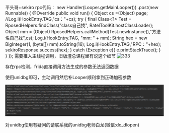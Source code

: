 平头哥+sekiro rpc代码：
        new Handler(Looper.getMainLooper())
        .post(new Runnable() {
@Override
public void run() {
        Object cs =(Object) page;
        //Log.i(HookEntry.TAG,"cs："+cs);
        try {
final Class<?> Test = RposedHelpers.findClass("class自己找", RatelToolKit.hostClassLoader);
        Object mm = (Object)  RposedHelpers.callMethod(Test.newInstance(),"方法名自己找",cs);
        Log.i(HookEntry.TAG, "mm: " + mm);
        String hex = new BigInteger(1, (byte[]) mm).toString(16);
        Log.i(HookEntry.TAG,"RPC："+hex);
        sekiroResponse.success(hex);
        }
        catch (Exception e){
        e.printStackTrace();
        }
        }
        });
需要推入主线程调用，旧版渣总课程里有说这个细节
![333](https://user-images.githubusercontent.com/73776248/151293902-af5e2bc9-a119-4685-963f-c555f2b015ca.jpg)


存在rpc检测，frida直接调用方法生成的参数无法返回数据

使用unidbg即可，主动调用然后补Looper顺利拿到正确加密参数

![微信截图_20220126200323](微信截图_20220126200323.png)

对unidbg使用有疑问的请联系我的unidbg老师白龙(微信:do_dlopen)

